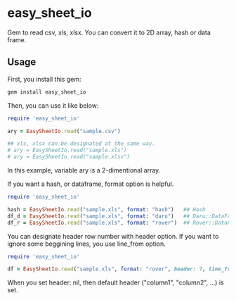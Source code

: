 # easy_sheet_io
Gem to read csv, xls, xlsx. You can convert it to 2D array, hash or data frame.

## Usage
First, you install this gem:

```bash
gem install easy_sheet_io
```

Then, you can use it like below:

```ruby
require 'easy_sheet_io'

ary = EasySheetIo.read("sample.csv")

## xls, xlsx can be designated at the same way. 
# ary = EasySheetIo.read("sample.xls")
# ary = EasySheetIo.read("sample.xlsx")
```

In this example, variable ary is a 2-dimentional array.

If you want a hash, or dataframe, format option is helpful.

```ruby
require 'easy_sheet_io'

hash = EasySheetIo.read("sample.xls", format: "hash")   ## Hash
df_d = EasySheetIo.read("sample.xls", format: "daru")   ## Daru::DataFrame
df_r = EasySheetIo.read("sample.xls", format: "rover")  ## Rover::DataFrame
```

You can designate header row number with header option.
If you want to ignore some beggining lines, you use line_from option. 

```ruby
require 'easy_sheet_io'

df = EasySheetIo.read("sample.xls", format: "rover", header: 7, line_from: 10)
```

When you set header: nil, then default header ("column1", "column2", ...) is set.
